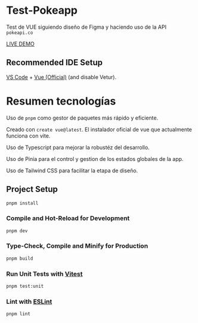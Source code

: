 # Test-Pokeapp

Test de VUE siguiendo diseño de Figma y haciendo uso de la API `pokeapi.co`

[LIVE DEMO](https://pokeappvue3.web.app/)

## Recommended IDE Setup

[VS Code](https://code.visualstudio.com/) + [Vue (Official)](https://marketplace.visualstudio.com/items?itemName=Vue.volar) (and disable Vetur).

# Resumen tecnologías

Uso de `pnpm` como gestor de paquetes más rápido y eficiente.

Creado con `create vue@latest`. El instalador oficial de vue que actualmente funciona con vite.

Uso de Typescript para mejorar la robustéz del desarrollo.

Uso de Pinia para el control y gestion de los estados globales de la app.

Uso de Tailwind CSS para facilitar la etapa de diseño.

## Project Setup

```sh
pnpm install
```

### Compile and Hot-Reload for Development

```sh
pnpm dev
```

### Type-Check, Compile and Minify for Production

```sh
pnpm build
```

### Run Unit Tests with [Vitest](https://vitest.dev/)

```sh
pnpm test:unit
```

### Lint with [ESLint](https://eslint.org/)

```sh
pnpm lint
```
